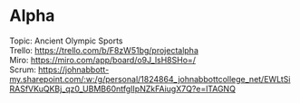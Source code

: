 # Alpha
Topic: Ancient Olympic Sports <br />
Trello: https://trello.com/b/F8zW51bg/projectalpha <br />
Miro: https://miro.com/app/board/o9J_lsH8SHo=/ <br />
Scrum: https://johnabbott-my.sharepoint.com/:w:/g/personal/1824864_johnabbottcollege_net/EWLtSiRASfVKuQKBj_qz0_UBMB60ntfgIIpNZkFAiugX7Q?e=lTAGNQ
